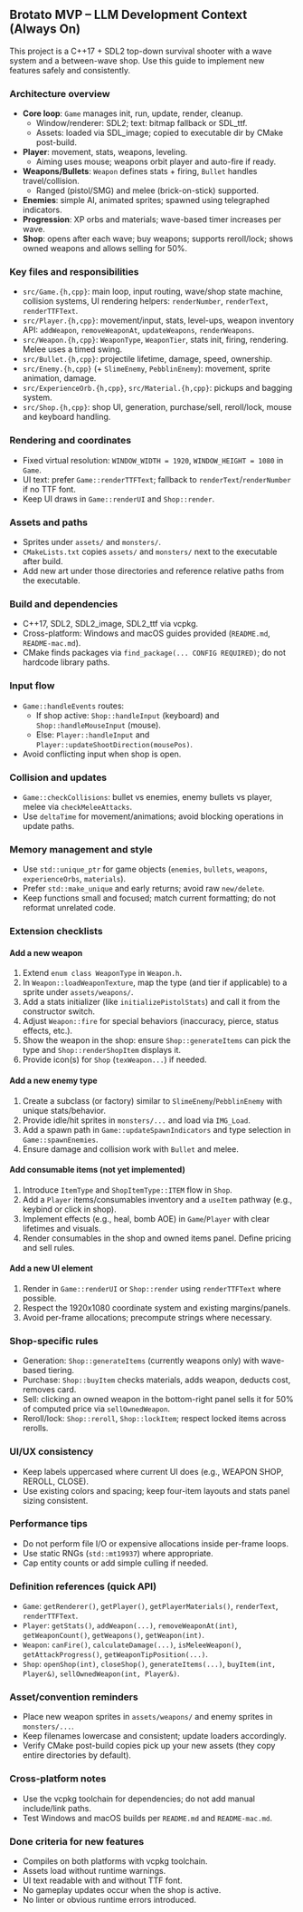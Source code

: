 ## Brotato MVP – LLM Development Context (Always On)

This project is a C++17 + SDL2 top-down survival shooter with a wave system and a between-wave shop. Use this guide to implement new features safely and consistently.

### Architecture overview
- **Core loop**: `Game` manages init, run, update, render, cleanup.
  - Window/renderer: SDL2; text: bitmap fallback or SDL_ttf.
  - Assets: loaded via SDL_image; copied to executable dir by CMake post-build.
- **Player**: movement, stats, weapons, leveling.
  - Aiming uses mouse; weapons orbit player and auto-fire if ready.
- **Weapons/Bullets**: `Weapon` defines stats + firing, `Bullet` handles travel/collision.
  - Ranged (pistol/SMG) and melee (brick-on-stick) supported.
- **Enemies**: simple AI, animated sprites; spawned using telegraphed indicators.
- **Progression**: XP orbs and materials; wave-based timer increases per wave.
- **Shop**: opens after each wave; buy weapons; supports reroll/lock; shows owned weapons and allows selling for 50%.

### Key files and responsibilities
- `src/Game.{h,cpp}`: main loop, input routing, wave/shop state machine, collision systems, UI rendering helpers: `renderNumber`, `renderText`, `renderTTFText`.
- `src/Player.{h,cpp}`: movement/input, stats, level-ups, weapon inventory API: `addWeapon`, `removeWeaponAt`, `updateWeapons`, `renderWeapons`.
- `src/Weapon.{h,cpp}`: `WeaponType`, `WeaponTier`, stats init, firing, rendering. Melee uses a timed swing.
- `src/Bullet.{h,cpp}`: projectile lifetime, damage, speed, ownership.
- `src/Enemy.{h,cpp}` (+ `SlimeEnemy`, `PebblinEnemy`): movement, sprite animation, damage.
- `src/ExperienceOrb.{h,cpp}`, `src/Material.{h,cpp}`: pickups and bagging system.
- `src/Shop.{h,cpp}`: shop UI, generation, purchase/sell, reroll/lock, mouse and keyboard handling.

### Rendering and coordinates
- Fixed virtual resolution: `WINDOW_WIDTH = 1920`, `WINDOW_HEIGHT = 1080` in `Game`.
- UI text: prefer `Game::renderTTFText`; fallback to `renderText`/`renderNumber` if no TTF font.
- Keep UI draws in `Game::renderUI` and `Shop::render`.

### Assets and paths
- Sprites under `assets/` and `monsters/`.
- `CMakeLists.txt` copies `assets/` and `monsters/` next to the executable after build.
- Add new art under those directories and reference relative paths from the executable.

### Build and dependencies
- C++17, SDL2, SDL2_image, SDL2_ttf via vcpkg.
- Cross-platform: Windows and macOS guides provided (`README.md`, `README-mac.md`).
- CMake finds packages via `find_package(... CONFIG REQUIRED)`; do not hardcode library paths.

### Input flow
- `Game::handleEvents` routes:
  - If shop active: `Shop::handleInput` (keyboard) and `Shop::handleMouseInput` (mouse).
  - Else: `Player::handleInput` and `Player::updateShootDirection(mousePos)`.
- Avoid conflicting input when shop is open.

### Collision and updates
- `Game::checkCollisions`: bullet vs enemies, enemy bullets vs player, melee via `checkMeleeAttacks`.
- Use `deltaTime` for movement/animations; avoid blocking operations in update paths.

### Memory management and style
- Use `std::unique_ptr` for game objects (`enemies`, `bullets`, `weapons`, `experienceOrbs`, `materials`).
- Prefer `std::make_unique` and early returns; avoid raw `new/delete`.
- Keep functions small and focused; match current formatting; do not reformat unrelated code.

### Extension checklists

#### Add a new weapon
1. Extend `enum class WeaponType` in `Weapon.h`.
2. In `Weapon::loadWeaponTexture`, map the type (and tier if applicable) to a sprite under `assets/weapons/`.
3. Add a stats initializer (like `initializePistolStats`) and call it from the constructor switch.
4. Adjust `Weapon::fire` for special behaviors (inaccuracy, pierce, status effects, etc.).
5. Show the weapon in the shop: ensure `Shop::generateItems` can pick the type and `Shop::renderShopItem` displays it.
6. Provide icon(s) for `Shop` (`texWeapon...`) if needed.

#### Add a new enemy type
1. Create a subclass (or factory) similar to `SlimeEnemy`/`PebblinEnemy` with unique stats/behavior.
2. Provide idle/hit sprites in `monsters/...` and load via `IMG_Load`.
3. Add a spawn path in `Game::updateSpawnIndicators` and type selection in `Game::spawnEnemies`.
4. Ensure damage and collision work with `Bullet` and melee.

#### Add consumable items (not yet implemented)
1. Introduce `ItemType` and `ShopItemType::ITEM` flow in `Shop`.
2. Add a `Player` items/consumables inventory and a `useItem` pathway (e.g., keybind or click in shop).
3. Implement effects (e.g., heal, bomb AOE) in `Game`/`Player` with clear lifetimes and visuals.
4. Render consumables in the shop and owned items panel. Define pricing and sell rules.

#### Add a new UI element
1. Render in `Game::renderUI` or `Shop::render` using `renderTTFText` where possible.
2. Respect the 1920x1080 coordinate system and existing margins/panels.
3. Avoid per-frame allocations; precompute strings where necessary.

### Shop-specific rules
- Generation: `Shop::generateItems` (currently weapons only) with wave-based tiering.
- Purchase: `Shop::buyItem` checks materials, adds weapon, deducts cost, removes card.
- Sell: clicking an owned weapon in the bottom-right panel sells it for 50% of computed price via `sellOwnedWeapon`.
- Reroll/lock: `Shop::reroll`, `Shop::lockItem`; respect locked items across rerolls.

### UI/UX consistency
- Keep labels uppercased where current UI does (e.g., WEAPON SHOP, REROLL, CLOSE).
- Use existing colors and spacing; keep four-item layouts and stats panel sizing consistent.

### Performance tips
- Do not perform file I/O or expensive allocations inside per-frame loops.
- Use static RNGs (`std::mt19937`) where appropriate.
- Cap entity counts or add simple culling if needed.

### Definition references (quick API)
- `Game`: `getRenderer()`, `getPlayer()`, `getPlayerMaterials()`, `renderText`, `renderTTFText`.
- `Player`: `getStats()`, `addWeapon(...)`, `removeWeaponAt(int)`, `getWeaponCount()`, `getWeapons()`, `getWeapon(int)`.
- `Weapon`: `canFire()`, `calculateDamage(...)`, `isMeleeWeapon()`, `getAttackProgress()`, `getWeaponTipPosition(...)`.
- `Shop`: `openShop(int)`, `closeShop()`, `generateItems(...)`, `buyItem(int, Player&)`, `sellOwnedWeapon(int, Player&)`.

### Asset/convention reminders
- Place new weapon sprites in `assets/weapons/` and enemy sprites in `monsters/...`.
- Keep filenames lowercase and consistent; update loaders accordingly.
- Verify CMake post-build copies pick up your new assets (they copy entire directories by default).

### Cross-platform notes
- Use the vcpkg toolchain for dependencies; do not add manual include/link paths.
- Test Windows and macOS builds per `README.md` and `README-mac.md`.

### Done criteria for new features
- Compiles on both platforms with vcpkg toolchain.
- Assets load without runtime warnings.
- UI text readable with and without TTF font.
- No gameplay updates occur when the shop is active.
- No linter or obvious runtime errors introduced.


